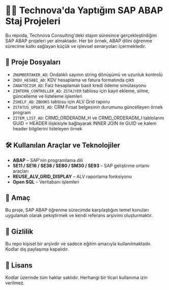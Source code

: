 # 👨‍💻 Technova'da Yaptığım SAP ABAP Staj Projeleri

Bu repoda, Technova Consulting'deki stajım süresince gerçekleştirdiğim SAP ABAP projeleri yer almaktadır. Her bir örnek, ABAP dilini öğrenme sürecime katkı sağlayan küçük ve işlevsel senaryoları içermektedir.

## 📁 Proje Dosyaları

- `ZNUMBERTAKER_AD`: Ondalıklı sayının string dönüşümü ve uzunluk kontrolü
- `ZKDV_HESABI_AD`: KDV hesaplama ve fatura formatında çıktı
- `ZANATOCISM_AD`: Faiz hesaplamalı basit kredi ödeme simülasyonu
- `ZINTERN_CONTROLLER_AD`: `ZSTAJYER` tablosu için kayıt ekleme, silme, güncelleme ve listeleme işlemleri
- `ZSHELF_AD`: `ZBOOKS` tablosu için ALV Grid raporu
- `ZSTATUS_UPDATE_AD`: CRM Fırsat belgesinin durumunu güncelleyen örnek program
- `ZITEM_LIST_AD`: CRMD_ORDERADM_H ve CRMD_ORDERADM_I tablolarını GUID = HEADER ilişkisiyle bağlayarak INNER JOIN ile GUID ve kalem header bilgilerini listeleyen örnek

## 🛠️ Kullanılan Araçlar ve Teknolojiler

- **ABAP** – SAP'nin programlama dili
- **SE11 / SE16 / SE38 / SE80 / SM30 / SE93** – SAP geliştirme ortamı araçları
- **REUSE_ALV_GRID_DISPLAY** – ALV raporlama fonksiyonu
- **Open SQL** – Veritabanı işlemleri

## 🎯 Amaç

Bu proje, SAP ABAP öğrenme sürecimde karşılaştığım temel konuları uygulamalı olarak pekiştirmek ve kendi referans arşivimi oluşturmaktır.

## 🔐 Gizlilik

Bu repo kişisel bir arşivdir ve sadece eğitim amacıyla kullanılmaktadır. Kodlar dış paylaşıma kapalıdır.

## 📄 Lisans

Kodlar üzerinde tüm haklar saklıdır. Herhangi bir ticari kullanıma izin verilmez.
